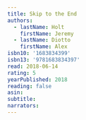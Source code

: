 ```yaml
---
title: Skip to the End
authors:
  - lastName: Holt
    firstName: Jeremy
  - lastName: Diotto
    firstName: Alex
isbn10: '1683834399'
isbn13: '9781683834397'
read: 2018-06-14
rating: 5
yearPublished: 2018
reading: false
asin:
subtitle:
narrators:
---
```

